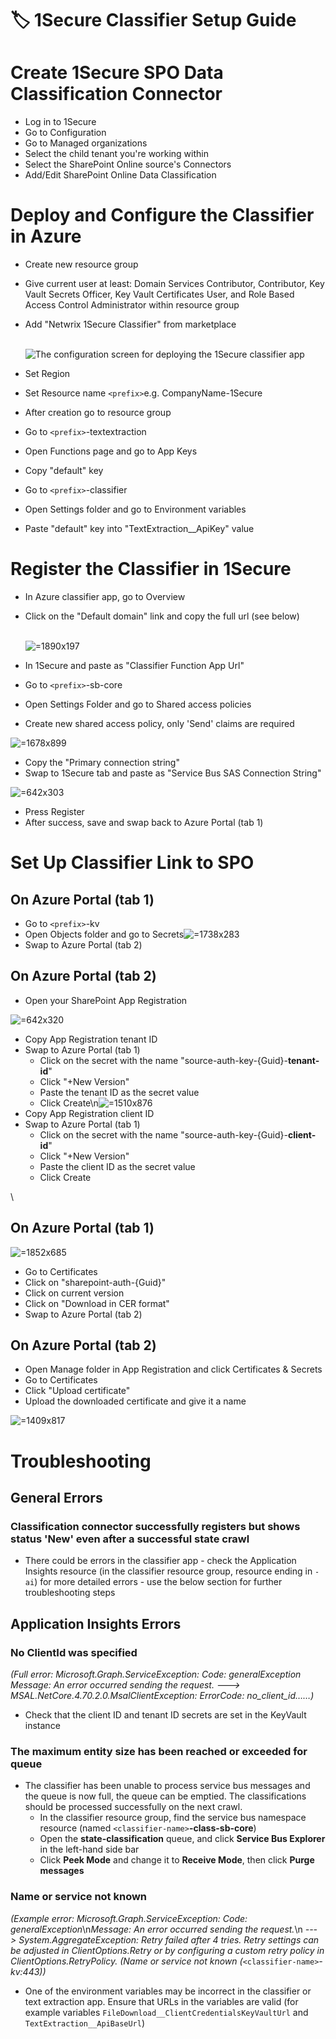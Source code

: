 # 🏷️ 1Secure Classifier Setup Guide

# Create 1Secure SPO Data Classification Connector

* Log in to 1Secure
* Go to Configuration
* Go to Managed organizations
* Select the child tenant you're working within
* Select the SharePoint Online source's Connectors
* Add/Edit SharePoint Online Data Classification

# Deploy and Configure the Classifier in Azure

* Create new resource group
* Give current user at least: Domain Services Contributor, Contributor, Key Vault Secrets Officer, Key Vault Certificates User, and Role Based Access Control Administrator within resource group
* Add "Netwrix 1Secure Classifier" from marketplace

  \
  ![The configuration screen for deploying the 1Secure classifier app](attachments/c8e939c8-8634-4a60-9cba-a931ef38e8f1.png " =599x391")
* Set Region
* Set Resource name `<prefix>`e.g. CompanyName-1Secure
* After creation go to resource group
* Go to `<prefix>`-textextraction
* Open Functions page and go to App Keys
* Copy "default" key
* Go to `<prefix>`-classifier
* Open Settings folder and go to Environment variables
* Paste "default" key into "TextExtraction__ApiKey" value

# Register the Classifier in 1Secure

* In Azure classifier app, go to Overview
* Click on the "Default domain" link and copy the full url (see below)

  \
  ![](attachments/0138b931-17d4-4266-ade7-d619757f14e2.png " =1890x197")


* In 1Secure and paste as "Classifier Function App Url"
* Go to `<prefix>`-sb-core
* Open Settings Folder and go to Shared access policies
* Create new shared access policy, only 'Send' claims are required


 ![](attachments/0fff23ad-9695-406b-b172-636c384d5fba.png " =1678x899")


* Copy the "Primary connection string"
* Swap to 1Secure tab and paste as "Service Bus SAS Connection String"


 ![](attachments/b27669d7-bc3f-4c61-9722-118b77a3d0c2.png " =642x303")


* Press Register
* After success, save and swap back to Azure Portal (tab 1)

# Set Up Classifier Link to SPO

## On Azure Portal (tab 1)

* Go to `<prefix>`-kv
* Open Objects folder and go to Secrets![](attachments/ac55f3e0-fee7-4318-a86b-58e9899c3a10.png " =1738x283")
* Swap to Azure Portal (tab 2)

## On Azure Portal (tab 2)

* Open your SharePoint App Registration


 ![](attachments/9ed38a58-714f-4733-98c2-dc6fbc7c7ce4.png " =642x320")


* Copy App Registration tenant ID
* Swap to Azure Portal (tab 1)
  * Click on the secret with the name "source-auth-key-{Guid}-__tenant-id__"
  * Click "+New Version"
  * Paste the tenant ID as the secret value
  * Click Create\n![](attachments/beabf83e-a591-4914-be74-37cd6755fe25.png " =1510x876")
* Copy App Registration client ID
* Swap to Azure Portal (tab 1)
  * Click on the secret with the name "source-auth-key-{Guid}-__client-id__"
  * Click "+New Version"
  * Paste the client ID as the secret value
  * Click Create


\

## On Azure Portal (tab 1)


 ![](attachments/2dfd2ba5-c013-43b5-ae8f-c813dda8e9a0.png " =1852x685")

* Go to Certificates
* Click on "sharepoint-auth-{Guid}"
* Click on current version
* Click on "Download in CER format"
* Swap to Azure Portal (tab 2)

## On Azure Portal (tab 2)

* Open Manage folder in App Registration and click Certificates & Secrets
* Go to Certificates
* Click "Upload certificate"
* Upload the downloaded certificate and give it a name


 ![](attachments/3b0612ed-6b25-40c4-b091-7a5a73921914.png " =1409x817")

# Troubleshooting

## General Errors

### Classification connector successfully registers but shows status 'New' even after a successful state crawl

* There could be errors in the classifier app - check the Application Insights resource (in the classifier resource group, resource ending in `-ai`) for more detailed errors - use the below section for further troubleshooting steps

## Application Insights Errors

### No ClientId was specified

*(Full error: Microsoft.Graph.ServiceException: Code: generalException Message: An error occurred sending the request. ---> MSAL.NetCore.4.70.2.0.MsalClientException: ErrorCode: no_client_id……)*

* Check that the client ID and tenant ID secrets are set in the KeyVault instance

### The maximum entity size has been reached or exceeded for queue

* The classifier has been unable to process service bus messages and the queue is now full, the queue can be emptied. The classifications should be processed successfully on the next crawl.
  * In the classifier resource group, find the service bus namespace resource (named `<classifier-name>`**-class-sb-core**)
  * Open the **state-classification** queue, and click **Service Bus Explorer** in the left-hand side bar
  * Click **Peek Mode** and change it to **Receive Mode**, then click **Purge messages**

### Name or service not known

*(Example error: Microsoft.Graph.ServiceException: Code: generalException*\n*Message: An error occurred sending the request.*\n *---> System.AggregateException: Retry failed after 4 tries. Retry settings can be adjusted in ClientOptions.Retry or by configuring a custom retry policy in ClientOptions.RetryPolicy. (Name or service not known (*`<classifier-name>`*-kv:443))*

* One of the environment variables may be incorrect in the classifier or text extraction app. Ensure that URLs in the variables are valid (for example variables `FileDownload__ClientCredentialsKeyVaultUrl` and `TextExtraction__ApiBaseUrl`)